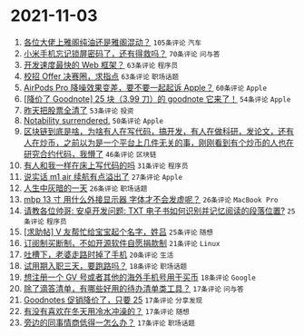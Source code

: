 # 2021-11-03

1. [各位大佬上雅阁纯油还是雅阁混动？](https://www.v2ex.com/t/812614) `105条评论` `汽车`
1. [小米手机忘记锁屏密码了，还有得救吗？](https://www.v2ex.com/t/812599) `70条评论` `问与答`
1. [开发速度最快的 Web 框架？](https://www.v2ex.com/t/812812) `63条评论` `程序员`
1. [校招 Offer 决赛圈，求指点](https://www.v2ex.com/t/812642) `63条评论` `职场话题`
1. [AirPods Pro 降噪效果变差，要不要一起起诉 Apple？](https://www.v2ex.com/t/812705) `60条评论` `Apple`
1. [[降价了 Goodnote] 25 块（3.99 刀）的 goodnote 它来了！](https://www.v2ex.com/t/812691) `54条评论` `Apple`
1. [昨天把股票全清了](https://www.v2ex.com/t/812639) `53条评论` `投资`
1. [Notability surrendered.](https://www.v2ex.com/t/812618) `50条评论` `Apple`
1. [区块链到底是啥，为啥有人在写代码，搞开发，有人在做科研，发论文，还有人在炒币，之前以为是一个平台上几件无关的事，刚刚看到有个炒币的人也在研究合约代码，我懵了](https://www.v2ex.com/t/812646) `46条评论` `区块链`
1. [有人和我一样在床上写代码的吗](https://www.v2ex.com/t/812872) `31条评论` `程序员`
1. [说实话 m1 air 续航有点溢出了](https://www.v2ex.com/t/812721) `27条评论` `Apple`
1. [人生中灰暗的一天](https://www.v2ex.com/t/812784) `26条评论` `职场话题`
1. [mbp 13 寸 用什么外接显示器 字体才不会发虚呢？](https://www.v2ex.com/t/812781) `26条评论` `MacBook Pro`
1. [请教各位帅哥: 安卓开发问题: TXT 电子书如何识别并记忆阅读的段落位置?](https://www.v2ex.com/t/812693) `25条评论` `程序员`
1. [[求助帖] V 友帮忙给宝宝起个名字，姓吕](https://www.v2ex.com/t/812667) `25条评论` `随想`
1. [订阅制买断制，不如开源软件自愿捐款制](https://www.v2ex.com/t/812823) `21条评论` `Linux`
1. [吐槽下，老婆走路时掉了手机](https://www.v2ex.com/t/812853) `20条评论` `生活`
1. [试用期入职三天，要跑路吗？](https://www.v2ex.com/t/812665) `18条评论` `职场话题`
1. [想注册一个 GV 号或者其他的海外手机号用于买币](https://www.v2ex.com/t/812649) `18条评论` `Google`
1. [除了滴答清单，有哪些好用的待办清单类工具？](https://www.v2ex.com/t/812852) `17条评论` `问与答`
1. [Goodnotes 促销降价了，只要 25](https://www.v2ex.com/t/812684) `17条评论` `分享发现`
1. [有没有喜欢在冬天用冷水冲澡的？](https://www.v2ex.com/t/812680) `17条评论` `随想`
1. [旁边的同事情商低得一怎么办？](https://www.v2ex.com/t/812630) `17条评论` `职场话题`
